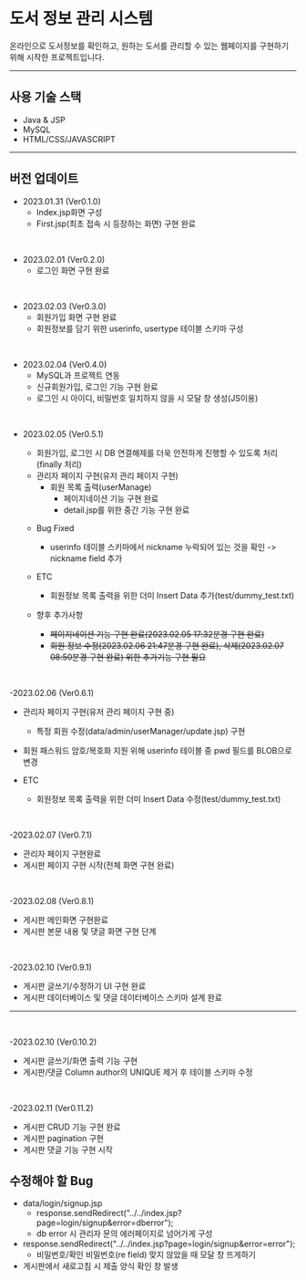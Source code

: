 # 도서 정보 관리 시스템

온라인으로 도서정보를 확인하고, 원하는 도서를 관리할 수 있는 웹페이지를 구현하기 위해 시작한 프로젝트입니다.

***

## 사용 기술 스택
- Java & JSP
- MySQL
- HTML/CSS/JAVASCRIPT

***

## 버전 업데이트

- 2023.01.31 (Ver0.1.0)
  - Index.jsp화면 구성
  - First.jsp(최초 접속 시 등장하는 화면) 구현 완료

<br />

- 2023.02.01 (Ver0.2.0)
  - 로그인 화면 구현 완료

<br />

- 2023.02.03 (Ver0.3.0)
  - 회원가입 화면 구현 완료
  - 회원정보를 담기 위한 userinfo, usertype 테이블 스키마 구성

<br />

- 2023.02.04 (Ver0.4.0)
  - MySQL과 프로젝트 연동 
  - 신규회원가입, 로그인 기능 구현 완료
  - 로그인 시 아이디, 비밀번호 일치하지 않을 시 모달 창 생성(JS이용)

<br />

- 2023.02.05 (Ver0.5.1)
  - 회원가입, 로그인 시 DB 연결해제를 더욱 안전하게 진행할 수 있도록 처리(finally 처리)
  - 관리자 페이지 구현(유저 관리 페이지 구현)
    - 회원 목록 출력(userManage)
        -  페이지네이션 기능 구현 완료
        -  detail.jsp를 위한 중간 기능 구현 완료
  
  * Bug Fixed
    - userinfo 테이블 스키마에서 nickname 누락되어 있는 것을 확인 -> nickname field 추가

  * ETC
    - 회원정보 목록 출력을 위한 더미 Insert Data 추가(test/dummy_test.txt)

  * 향후 추가사항
      - ~~페이지네이션 기능 구현 완료(2023.02.05 17:32분경 구현 완료)~~
      - ~~회원 정보 수정(2023.02.06 21:47분경 구현 완료), 삭제(2023.02.07 08:50분경 구현 완료) 위한 추가기능 구현 필요~~

<br />

-2023.02.06 (Ver0.6.1)
  - 관리자 페이지 구현(유저 관리 페이지 구현 중)
    - 특정 회원 수정(data/admin/userManager/update.jsp) 구현
  - 회원 패스워드 암호/복호화 지원 위해 userinfo 테이블 중 pwd 필드를 BLOB으로 변경

  - ETC
    - 회원정보 목록 출력을 위한 더미 Insert Data 수정(test/dummy_test.txt) 
  
<br />

-2023.02.07 (Ver0.7.1)
  - 관리자 페이지 구현완료
  - 게시판 페이지 구현 시작(전체 화면 구현 완료)

<br />

-2023.02.08 (Ver0.8.1)
  - 게시판 메인화면 구현완료
  - 게시판 본문 내용 및 댓글 화면 구현 단계

<br />

-2023.02.10 (Ver0.9.1)
  - 게시판 글쓰기/수정하기 UI 구현 완료
  - 게시판 데이터베이스 및 댓글 데이터베이스 스키마 설계 완료

  ***

<br />

-2023.02.10 (Ver0.10.2)
  - 게시판 글쓰기/화면 출력 기능 구현
  - 게시판/댓글 Column author의 UNIQUE 제거 후 테이블 스키마 수정

<br />

-2023.02.11 (Ver0.11.2)
   - 게시판 CRUD 기능 구현 완료
   - 게시판 pagination 구현
   - 게시판 댓글 기능 구현 시작

  ## 수정해야 할 Bug
  
  - data/login/signup.jsp
    - response.sendRedirect("../../index.jsp?page=login/signup&error=dberror");
    - db error 시 관리자 문의 에러페이지로 넘어가게 구성
  - response.sendRedirect("../../index.jsp?page=login/signup&error=error");
      - 비밀번호/확인 비밀번호(re field) 맞지 않았을 때 모달 창 뜨게하기
  - 게시판에서 새로고침 시 제출 양식 확인 창 발생